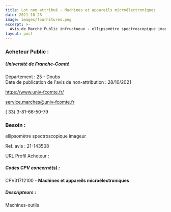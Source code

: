 ```yaml
---
title: Lot non attribué - Machines et appareils microélectroniques
date: 2021-10-28
image: images/fournitures.png
excerpt: >-
  Avis de Marché Public infructueux - ellipsomètre spectroscopique imageur
layout: post
---
```


### Acheteur Public :
##### Université de Franche-Comté
Département : 25 - Doubs<br/>
Date de publication de l'avis de non-attribution : 28/10/2021


https://www.univ-fcomte.fr/

service.marches@univ-fcomte.fr

( 33) 3-81-66-50-79
### Besoin :

ellipsomètre spectroscopique imageur

Ref. avis : 21-143508

URL Profil Acheteur : 

##### Codes CPV concerné(s) :
CPV31712100 - **Machines et appareils microélectroniques** <br/>

##### Descripteurs :
Machines-outils <br/>
